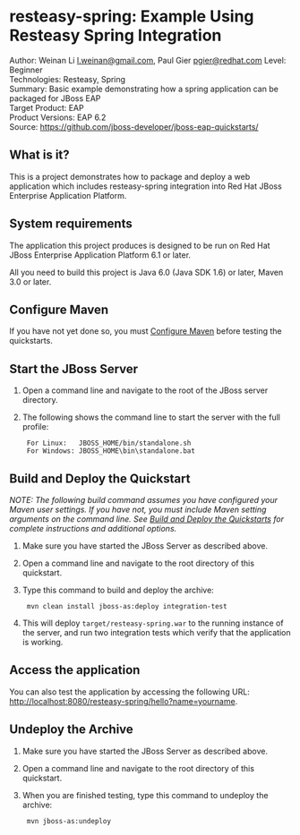 resteasy-spring: Example Using Resteasy Spring Integration
==========================================================
Author: Weinan Li <l.weinan@gmail.com>, Paul Gier <pgier@redhat.com>
Level: Beginner  
Technologies: Resteasy, Spring  
Summary: Basic example demonstrating how a spring application can be packaged for JBoss EAP  
Target Product: EAP  
Product Versions: EAP 6.2  
Source: <https://github.com/jboss-developer/jboss-eap-quickstarts/>  

What is it?
-----------

This is a project demonstrates how to package and deploy a web application which includes resteasy-spring integration
into Red Hat JBoss Enterprise Application Platform.


System requirements
-------------------

The application this project produces is designed to be run on Red Hat JBoss Enterprise Application Platform 6.1 or later. 

All you need to build this project is Java 6.0 (Java SDK 1.6) or later, Maven 3.0 or later.

 
Configure Maven
---------------

If you have not yet done so, you must [Configure Maven](../README.md#configure-maven) before testing the quickstarts.

Start the JBoss Server
----------------------

1. Open a command line and navigate to the root of the JBoss server directory.
2. The following shows the command line to start the server with the full profile:

        For Linux:   JBOSS_HOME/bin/standalone.sh
        For Windows: JBOSS_HOME\bin\standalone.bat


Build and Deploy the Quickstart
-------------------------------

_NOTE: The following build command assumes you have configured your Maven user settings. If you have not, you must include Maven setting arguments on the command line. See [Build and Deploy the Quickstarts](../README.md#build-and-deploy-the-quickstarts) for complete instructions and additional options._

1. Make sure you have started the JBoss Server as described above.
2. Open a command line and navigate to the root directory of this quickstart.
3. Type this command to build and deploy the archive:

        mvn clean install jboss-as:deploy integration-test

4. This will deploy `target/resteasy-spring.war` to the running instance of the server, and run two integration tests which verify 
that the application is working.


Access the application 
---------------------

You can also test the application by accessing the following URL: <http://localhost:8080/resteasy-spring/hello?name=yourname>. 


Undeploy the Archive
--------------------

1. Make sure you have started the JBoss Server as described above.
2. Open a command line and navigate to the root directory of this quickstart.
3. When you are finished testing, type this command to undeploy the archive:

        mvn jboss-as:undeploy



